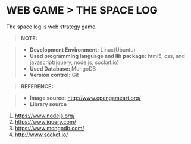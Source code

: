 WEB GAME > THE SPACE LOG
=====================


The space log is web strategy game.

> **NOTE:**

> - **Development Environment:** Linux(Ubuntu)
> - **Used programming language and lib package:** html5, css, and javascript(jquery, node.js, socket.io)
> - **Used Database:** MongoDB 
> - **Version control:** Git

> **REFERENCE:**

> - **Image source:** http://www.opengameart.org/
> - **Library source** 
1. https://www.nodejs.org/  
2. https://www.jquery.com/  
3. https://www.mongodb.com/
4. http://www.socket.io/
			

